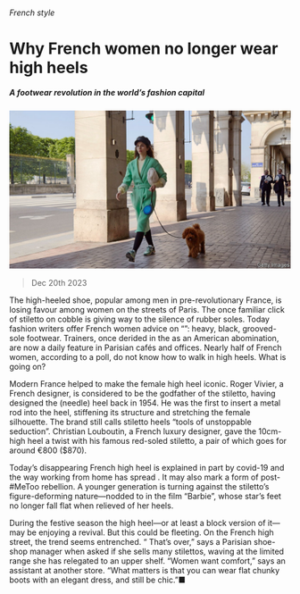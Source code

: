###### French style

# Why French women no longer wear high heels 

##### A footwear revolution in the world’s fashion capital 

![image](images/20231223_EUP501.jpg) 

> Dec 20th 2023 

The high-heeled shoe, popular among men in pre-revolutionary France, is losing favour among women on the streets of Paris. The once familiar click of stiletto on cobble is giving way to the silence of rubber soles. Today fashion writers offer French women advice on “”: heavy, black, grooved-sole footwear. Trainers, once derided in the  as an American abomination, are now a daily feature in Parisian cafés and offices. Nearly half of French women, according to a poll, do not know how to walk in high heels. What is going on?

Modern France helped to make the female high heel iconic. Roger Vivier, a French designer, is considered to be the godfather of the stiletto, having designed the  (needle) heel back in 1954. He was the first to insert a metal rod into the heel, stiffening its structure and stretching the female silhouette. The brand still calls stiletto heels “tools of unstoppable seduction”. Christian Louboutin, a French luxury designer, gave the 10cm-high heel a twist with his famous red-soled stiletto, a pair of which goes for around €800 ($870).

Today’s disappearing French high heel is explained in part by covid-19 and the way working from home has spread . It may also mark a form of post-#MeToo rebellion. A younger generation is turning against the stiletto’s figure-deforming nature—nodded to in the film “Barbie”, whose star’s feet no longer fall flat when relieved of her heels.

During the festive season the high heel—or at least a block version of it—may be enjoying a revival. But this could be fleeting. On the French high street, the trend seems entrenched. “ That’s over,” says a Parisian shoe-shop manager when asked if she sells many stilettos, waving at the limited range she has relegated to an upper shelf. “Women want comfort,” says an assistant at another store. “What matters is that you can wear flat chunky boots with an elegant dress, and still be chic.”■

